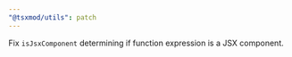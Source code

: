 ```yaml
---
"@tsxmod/utils": patch
---
```


Fix `isJsxComponent` determining if function expression is a JSX component.
